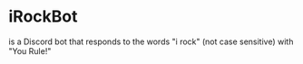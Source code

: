# __iRockBot__
is a Discord bot that responds to the words "i rock" (not case sensitive) with "You Rule!"
